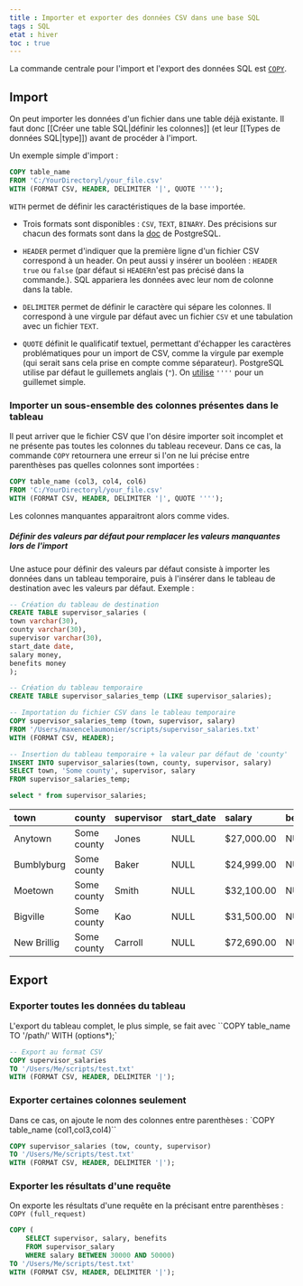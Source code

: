 ```yaml
---
title : Importer et exporter des données CSV dans une base SQL
tags : SQL
etat : hiver
toc : true
---
```


La commande centrale pour l'import et l'export des données SQL est [`COPY`](https://www.postgresql.org/docs/9.1/sql-copy.html).

## Import

On peut importer les données d'un fichier dans une table déjà existante. Il faut donc [[Créer une table SQL\|définir les colonnes]] (et leur [[Types de données SQL\|type]]) avant de procéder à l'import.

Un exemple simple d'import :

```SQL
COPY table_name
FROM 'C:/YourDirectoryl/your_file.csv'
WITH (FORMAT CSV, HEADER, DELIMITER '|', QUOTE '''');
````

`WITH` permet de définir les caractéristiques de la base importée.

- Trois formats sont disponibles : `CSV`, `TEXT`, `BINARY`. Des précisions sur chacun des formats sont dans la [doc](https://www.postgresql.org/docs/9.1/sql-copy.html) de PostgreSQL.

- `HEADER` permet d'indiquer que la première ligne d'un fichier CSV correspond à un header. On peut aussi y insérer un booléen : `HEADER true` ou  `false` (par défaut si `HEADER`n'est pas précisé dans la commande.). SQL appariera les données avec leur nom de colonne dans la table.

- `DELIMITER` permet de définir le caractère qui sépare les colonnes. Il correspond à une virgule par défaut avec un fichier `CSV` et une tabulation avec un fichier `TEXT`.

- `QUOTE` définit le qualificatif textuel, permettant d'échapper les caractères problématiques pour un import de CSV, comme la virgule par exemple (qui serait sans cela prise en compte comme séparateur). PostgreSQL utilise par défaut le guillemets anglais (`"`). On [utilise](https://stackoverflow.com/questions/12856377/the-correct-copy-command-to-load-postgresql-data-from-csv-file-that-has-single-q) `''''` pour un guillemet simple.

### Importer un sous-ensemble des colonnes présentes dans le tableau

Il peut arriver que le fichier CSV que l'on désire importer soit incomplet et ne présente pas toutes les colonnes du tableau receveur. Dans ce cas, la commande `COPY` retournera une erreur si l'on ne lui précise entre parenthèses pas quelles colonnes sont importées :

```SQL
COPY table_name (col3, col4, col6)
FROM 'C:/YourDirectoryl/your_file.csv'
WITH (FORMAT CSV, HEADER, DELIMITER '|', QUOTE '''');
```

Les colonnes manquantes apparaitront alors comme vides.

##### Définir des valeurs par défaut pour remplacer les valeurs manquantes lors de l'import

Une astuce pour définir des valeurs par défaut consiste à importer les données dans un tableau temporaire, puis à l'insérer dans le tableau de destination avec les valeurs par défaut. Exemple :

```SQL
-- Création du tableau de destination
CREATE TABLE supervisor_salaries (
town varchar(30),
county varchar(30),
supervisor varchar(30),
start_date date,
salary money,
benefits money
);

-- Création du tableau temporaire
CREATE TABLE supervisor_salaries_temp (LIKE supervisor_salaries);

-- Importation du fichier CSV dans le tableau temporaire
COPY supervisor_salaries_temp (town, supervisor, salary)
FROM '/Users/maxencelaumonier/scripts/supervisor_salaries.txt'
WITH (FORMAT CSV, HEADER);

-- Insertion du tableau temporaire + la valeur par défaut de 'county'
INSERT INTO supervisor_salaries(town, county, supervisor, salary)
SELECT town, 'Some county', supervisor, salary
FROM supervisor_salaries_temp;

select * from supervisor_salaries;
````

| town | county | supervisor | start\_date | salary | benefits |
| :--- | :--- | :--- | :--- | :--- | :--- |
| Anytown | Some county | Jones | NULL | $27,000.00 | NULL |
| Bumblyburg | Some county | Baker | NULL | $24,999.00 | NULL |
| Moetown | Some county | Smith | NULL | $32,100.00 | NULL |
| Bigville | Some county | Kao | NULL | $31,500.00 | NULL |
| New Brillig | Some county | Carroll | NULL | $72,690.00 | NULL |

## Export

### Exporter toutes les données du tableau

L'export du tableau complet, le plus simple, se fait avec ``COPY table_name TO '/path/' WITH (options*);`

```SQL
-- Export au format CSV
COPY supervisor_salaries 
TO '/Users/Me/scripts/test.txt'
WITH (FORMAT CSV, HEADER, DELIMITER '|');
````

### Exporter certaines colonnes seulement

Dans ce cas, on ajoute le nom des colonnes entre parenthèses : `COPY table_name (col1,col3,col4)``

```SQL
COPY supervisor_salaries (tow, county, supervisor)
TO '/Users/Me/scripts/test.txt'
WITH (FORMAT CSV, HEADER, DELIMITER '|');
````

### Exporter les résultats d'une requête

On exporte les résultats d'une requête en la précisant entre parenthèses : `COPY (full_request)`

```SQL
COPY (
	SELECT supervisor, salary, benefits
	FROM supervisor_salary
	WHERE salary BETWEEN 30000 AND 50000)
TO '/Users/Me/scripts/test.txt'
WITH (FORMAT CSV, HEADER, DELIMITER '|');
````

